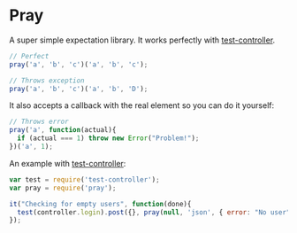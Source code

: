 # Pray

A super simple expectation library. It works perfectly with [test-controller]().

```js
// Perfect
pray('a', 'b', 'c')('a', 'b', 'c');

// Throws exception
pray('a', 'b', 'c')('a', 'b', 'D');
```

It also accepts a callback with the real element so you can do it yourself:

```js
// Throws error
pray('a', function(actual){
  if (actual === 1) throw new Error("Problem!");
})('a', 1);
```

An example with [test-controller]():


```js
var test = require('test-controller');
var pray = require('pray');

it("Checking for empty users", function(done){
  test(controller.login).post({}, pray(null, 'json', { error: "No user" }, done));
});
```
